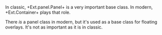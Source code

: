 In classic, +Ext.panel.Panel+ is a very important base class. In modern, +Ext.Container+
plays that role. 

There *is* a panel class in modern, but it's used as a base class for 
floating overlays. It's not as important as it is in classic.